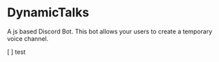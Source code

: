 # DynamicTalks
A js based Discord Bot. This bot allows your users to create a temporary voice channel.

[ ] test
